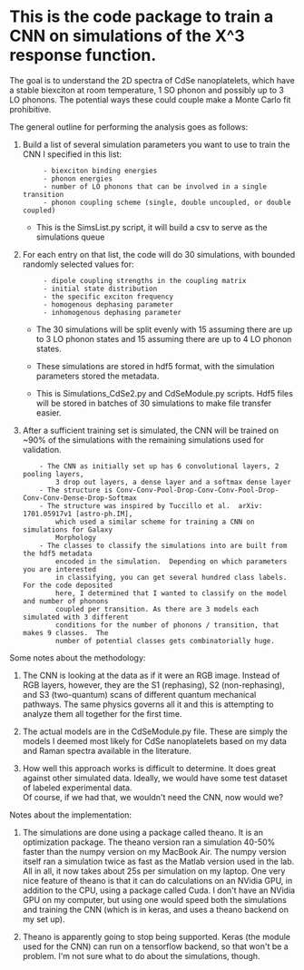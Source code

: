 
# This is the code package to train a CNN on simulations of the X^3 response function.

The goal is to understand the 2D spectra of CdSe nanoplatelets, which have a stable biexciton
	at room temperature, 1 SO phonon and possibly up to 3 LO phonons.  The potential ways 
	these could couple make a Monte Carlo fit prohibitive. 

The general outline for performing the analysis goes as follows:

1) Build a list of several simulation parameters you want to use to train the CNN
		I specified in this list:
		
			- biexciton binding energies
			- phonon energies
			- number of LO phonons that can be involved in a single transition
			- phonon coupling scheme (single, double uncoupled, or double coupled)
			
	* This is the SimsList.py script, it will build a csv to serve as the simulations queue

2) For each entry on that list, the code will do 30 simulations, with bounded randomly 
		selected values for:
		
			- dipole coupling strengths in the coupling matrix
			- initial state distribution
			- the specific exciton frequency
			- homogenous dephasing parameter
			- inhomogenous dephasing parameter
			
	* The 30 simulations will be split evenly with 15 assuming there are up to 3 LO phonon
		states and 15 assuming there are up to 4 LO phonon states.
	
	* These simulations are stored in hdf5 format, with the simulation parameters stored
		the metadata.
		
	* This is Simulations_CdSe2.py and CdSeModule.py scripts.  Hdf5 files will be stored
		in batches of 30 simulations to make file transfer easier.

3)  After a sufficient training set is simulated, the CNN will be trained on ~90% of the
		simulations with the remaining simulations used for validation.
		
			- The CNN as initially set up has 6 convolutional layers, 2 pooling layers, 
				3 drop out layers, a dense layer and a softmax dense layer
			- The structure is Conv-Conv-Pool-Drop-Conv-Conv-Pool-Drop-Conv-Conv-Dense-Drop-Softmax
			- The structure was inspired by Tuccillo et al.  arXiv: 1701.05917v1 [astro-ph.IM],
				which used a similar scheme for training a CNN on simulations for Galaxy
				Morphology
			- The classes to classify the simulations into are built from the hdf5 metadata
				encoded in the simulation.  Depending on which parameters you are interested
				in classifying, you can get several hundred class labels.  For the code deposited
				here, I determined that I wanted to classify on the model and number of phonons
				coupled per transition. As there are 3 models each simulated with 3 different
				conditions for the number of phonons / transition, that makes 9 classes.  The
				number of potential classes gets combinatorially huge.

Some notes about the methodology:

1) The CNN is looking at the data as if it were an RGB image.  Instead of RGB layers, however,
		they are the S1 (rephasing), S2 (non-rephasing), and S3 (two-quantum) scans of 
		different quantum mechanical pathways.  The same physics governs all it and this is
		attempting to analyze them all together for the first time.

2) The actual models are in the CdSeModule.py file.  These are simply the models I deemed most
		likely for CdSe nanoplatelets based on my data and Raman spectra available in the 
		literature.
3) How well this approach works is difficult to determine.  It does great against other 
		simulated data. Ideally, we would have some test dataset of labeled experimental data.  
		Of course, if we had that, we wouldn't need the CNN, now would we?  

Notes about the implementation:

1) The simulations are done using a package called theano.  It is an optimization package.
		The theano version ran a simulation 40-50% faster than the numpy version on my MacBook Air.
		The numpy version itself ran a simulation twice as fast as the Matlab version used
		in the lab.  All in all, it now takes about 25s per simulation on my laptop.
		One very nice feature of theano is that it can do calculations on an NVidia GPU, in addition
		to the CPU, using a package called Cuda.  I don't have an NVidia GPU on my computer,
		but using one would speed both the simulations and training the CNN (which is in keras,
		and uses a theano backend on my set up).

2) Theano is apparently going to stop being supported.  Keras (the module used for the CNN)
		can run on a tensorflow backend, so that won't be a problem.  I'm not sure what to
		do about the simulations, though.

